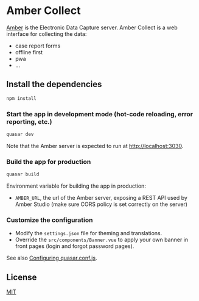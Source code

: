 # Amber Collect

[Amber](https://github.com/obiba/amber) is the Electronic Data Capture server. Amber Collect is a web interface for collecting the data:

* case report forms
* offline first
* pwa
* ...

## Install the dependencies

```bash
npm install
```

### Start the app in development mode (hot-code reloading, error reporting, etc.)

```bash
quasar dev
```

Note that the Amber server is expected to run at [http://localhost:3030](http://localhost:3030).

### Build the app for production

```bash
quasar build
```

Environment variable for building the app in production:

* `AMBER_URL`, the url of the Amber server, exposing a REST API used by Amber Studio (make sure CORS policy is set correctly on the server)

### Customize the configuration

* Modify the `settings.json` file for theming and translations.
* Override the `src/components/Banner.vue` to apply your own banner in front pages (login and forgot password pages).

See also [Configuring quasar.conf.js](https://quasar.dev/quasar-cli/quasar-conf-js).

## License

[MIT](https://mit-license.org/)
